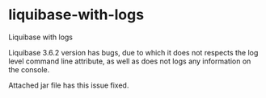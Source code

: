 # liquibase-with-logs
Liquibase with logs

Liquibase 3.6.2 version has bugs, due to which it does not respects the log level command line attribute, as well as does not logs any information on the console.

Attached jar file has this issue fixed.

